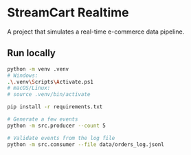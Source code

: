 # StreamCart Realtime 

A project that simulates a real-time e-commerce data pipeline.  


## Run locally
```bash
python -m venv .venv
# Windows:
.\.venv\Scripts\Activate.ps1
# macOS/Linux:
# source .venv/bin/activate

pip install -r requirements.txt

# Generate a few events
python -m src.producer --count 5

# Validate events from the log file
python -m src.consumer --file data/orders_log.jsonl
